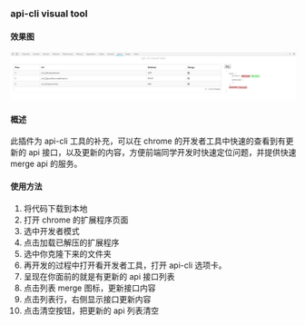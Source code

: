 ### api-cli visual tool

#### 效果图
![图片描述](https://github.com/geetemp/api-cli-visual-tool/blob/master/img/xiaoguotu.png)

#### 概述

此插件为 api-cli 工具的补充，可以在 chrome 的开发者工具中快速的查看到有更新的 api 接口，以及更新的内容，方便前端同学开发时快速定位问题，并提供快速 merge api 的服务。

#### 使用方法

1. 将代码下载到本地
2. 打开 chrome 的扩展程序页面
3. 选中开发者模式
4. 点击加载已解压的扩展程序
5. 选中你克隆下来的文件夹
6. 再开发的过程中打开看开发者工具，打开 api-cli 选项卡。
7. 呈现在你面前的就是有更新的 api 接口列表
8. 点击列表 merge 图标，更新接口内容
9. 点击列表行，右侧显示接口更新内容
10. 点击清空按钮，把更新的 api 列表清空
